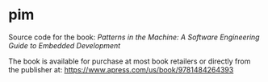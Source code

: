 # pim
Source code for the book: _Patterns in the Machine: A Software Engineering Guide to Embedded Development_

The book is available for purchase at most book retailers or directly from the publisher at: https://www.apress.com/us/book/9781484264393
